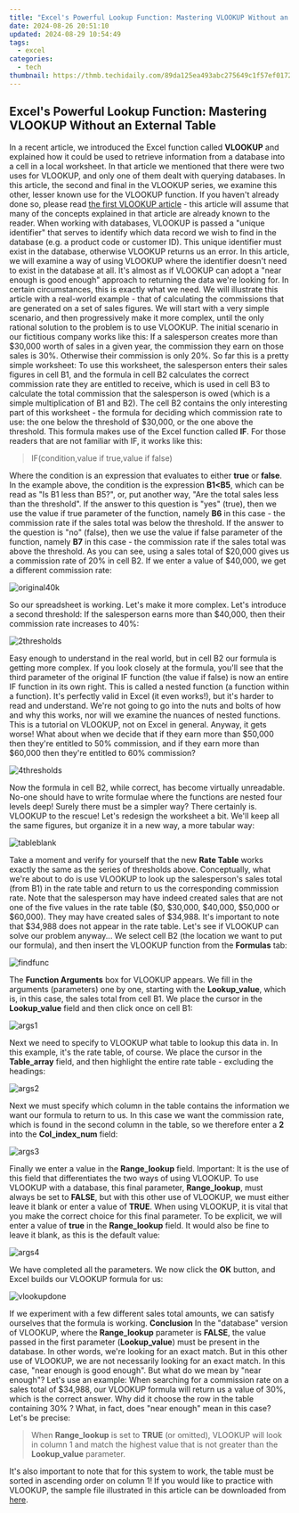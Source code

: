 ```yaml
---
title: "Excel's Powerful Lookup Function: Mastering VLOOKUP Without an External Table"
date: 2024-08-26 20:51:10
updated: 2024-08-29 10:54:49
tags:
  - excel
categories:
  - tech
thumbnail: https://thmb.techidaily.com/89da125ea493abc275649c1f57ef017273ab0d0d83c11a51da5e1af69c65adca.png
---
```


## Excel's Powerful Lookup Function: Mastering VLOOKUP Without an External Table

In a recent article, we introduced the Excel function called **VLOOKUP** and explained how it could be used to retrieve information from a database into a cell in a local worksheet. In that article we mentioned that there were two uses for VLOOKUP, and only one of them dealt with querying databases. In this article, the second and final in the VLOOKUP series, we examine this other, lesser known use for the VLOOKUP function. If you haven't already done so, please read [the first VLOOKUP article](https://extra-tips.techidaily.com/integrate-sound-and-sight-web-studio/) \- this article will assume that many of the concepts explained in that article are already known to the reader. When working with databases, VLOOKUP is passed a "unique identifier" that serves to identify which data record we wish to find in the database (e.g. a product code or customer ID). This unique identifier must exist in the database, otherwise VLOOKUP returns us an error. In this article, we will examine a way of using VLOOKUP where the identifier doesn't need to exist in the database at all. It's almost as if VLOOKUP can adopt a "near enough is good enough" approach to returning the data we're looking for. In certain circumstances, this is exactly what we need. We will illustrate this article with a real-world example - that of calculating the commissions that are generated on a set of sales figures. We will start with a very simple scenario, and then progressively make it more complex, until the only rational solution to the problem is to use VLOOKUP. The initial scenario in our fictitious company works like this: If a salesperson creates more than $30,000 worth of sales in a given year, the commission they earn on those sales is 30%. Otherwise their commission is only 20%. So far this is a pretty simple worksheet: To use this worksheet, the salesperson enters their sales figures in cell B1, and the formula in cell B2 calculates the correct commission rate they are entitled to receive, which is used in cell B3 to calculate the total commission that the salesperson is owed (which is a simple multiplication of B1 and B2). The cell B2 contains the only interesting part of this worksheet - the formula for deciding which commission rate to use: the one below the threshold of $30,000, or the one above the threshold. This formula makes use of the Excel function called **IF**. For those readers that are not familiar with IF, it works like this: 

> IF(condition,value if true,value if false)

 Where the condition is an expression that evaluates to either **true** or **false**. In the example above, the condition is the expression **B1<B5**, which can be read as "Is B1 less than B5?", or, put another way, "Are the total sales less than the threshold". If the answer to this question is "yes" (true), then we use the value if true parameter of the function, namely **B6** in this case - the commission rate if the sales total was below the threshold. If the answer to the question is "no" (false), then we use the value if false parameter of the function, namely **B7** in this case - the commission rate if the sales total was above the threshold. As you can see, using a sales total of $20,000 gives us a commission rate of 20% in cell B2\. If we enter a value of $40,000, we get a different commission rate: 

![original40k](https://static1.howtogeekimages.com/wordpress/wp-content/uploads/2010/04/original40k.png) 

 So our spreadsheet is working. Let's make it more complex. Let's introduce a second threshold: If the salesperson earns more than $40,000, then their commission rate increases to 40%: 

![2thresholds](https://static1.howtogeekimages.com/wordpress/wp-content/uploads/2010/04/2thresholds.png) 

 Easy enough to understand in the real world, but in cell B2 our formula is getting more complex. If you look closely at the formula, you'll see that the third parameter of the original IF function (the value if false) is now an entire IF function in its own right. This is called a nested function (a function within a function). It's perfectly valid in Excel (it even works!), but it's harder to read and understand. We're not going to go into the nuts and bolts of how and why this works, nor will we examine the nuances of nested functions. This is a tutorial on VLOOKUP, not on Excel in general. Anyway, it gets worse! What about when we decide that if they earn more than $50,000 then they're entitled to 50% commission, and if they earn more than $60,000 then they're entitled to 60% commission? 

![4thresholds](https://static1.howtogeekimages.com/wordpress/wp-content/uploads/2010/04/4thresholds.png) 

 Now the formula in cell B2, while correct, has become virtually unreadable. No-one should have to write formulae where the functions are nested four levels deep! Surely there must be a simpler way? There certainly is. VLOOKUP to the rescue! Let's redesign the worksheet a bit. We'll keep all the same figures, but organize it in a new way, a more tabular way: 

![tableblank](https://static1.howtogeekimages.com/wordpress/wp-content/uploads/2010/04/tableblank.png) 

 Take a moment and verify for yourself that the new **Rate Table** works exactly the same as the series of thresholds above. Conceptually, what we're about to do is use VLOOKUP to look up the salesperson's sales total (from B1) in the rate table and return to us the corresponding commission rate. Note that the salesperson may have indeed created sales that are not one of the five values in the rate table ($0, $30,000, $40,000, $50,000 or $60,000). They may have created sales of $34,988\. It's important to note that $34,988 does not appear in the rate table. Let's see if VLOOKUP can solve our problem anyway... We select cell B2 (the location we want to put our formula), and then insert the VLOOKUP function from the **Formulas** tab: 

![findfunc](https://static1.howtogeekimages.com/wordpress/wp-content/uploads/2010/04/findfunc.png) 

 The **Function Arguments** box for VLOOKUP appears. We fill in the arguments (parameters) one by one, starting with the **Lookup\_value**, which is, in this case, the sales total from cell B1\. We place the cursor in the **Lookup\_value** field and then click once on cell B1: 

![args1](https://static1.howtogeekimages.com/wordpress/wp-content/uploads/2010/04/args1.png) 

 Next we need to specify to VLOOKUP what table to lookup this data in. In this example, it's the rate table, of course. We place the cursor in the **Table\_array** field, and then highlight the entire rate table - excluding the headings: 

![args2](https://static1.howtogeekimages.com/wordpress/wp-content/uploads/2010/04/args2.png) 

 Next we must specify which column in the table contains the information we want our formula to return to us. In this case we want the commission rate, which is found in the second column in the table, so we therefore enter a **2** into the **Col\_index\_num** field: 

![args3](https://static1.howtogeekimages.com/wordpress/wp-content/uploads/2010/04/args3.png) 

 Finally we enter a value in the **Range\_lookup** field. Important: It is the use of this field that differentiates the two ways of using VLOOKUP. To use VLOOKUP with a database, this final parameter, **Range\_lookup**, must always be set to **FALSE**, but with this other use of VLOOKUP, we must either leave it blank or enter a value of **TRUE**. When using VLOOKUP, it is vital that you make the correct choice for this final parameter. To be explicit, we will enter a value of **true** in the **Range\_lookup** field. It would also be fine to leave it blank, as this is the default value: 

![args4](https://static1.howtogeekimages.com/wordpress/wp-content/uploads/2010/04/args4.png) 

 We have completed all the parameters. We now click the **OK** button, and Excel builds our VLOOKUP formula for us: 

![vlookupdone](https://static1.howtogeekimages.com/wordpress/wp-content/uploads/2010/04/vlookupdone.png) 

 If we experiment with a few different sales total amounts, we can satisfy ourselves that the formula is working. **Conclusion** In the "database" version of VLOOKUP, where the **Range\_lookup** parameter is **FALSE**, the value passed in the first parameter (**Lookup\_value**) must be present in the database. In other words, we're looking for an exact match. But in this other use of VLOOKUP, we are not necessarily looking for an exact match. In this case, "near enough is good enough". But what do we mean by "near enough"? Let's use an example: When searching for a commission rate on a sales total of $34,988, our VLOOKUP formula will return us a value of 30%, which is the correct answer. Why did it choose the row in the table containing 30% ? What, in fact, does "near enough" mean in this case? Let's be precise: 

> When **Range\_lookup** is set to **TRUE** (or omitted), VLOOKUP will look in column 1 and match the highest value that is not greater than the **Lookup\_value** parameter.

 It's also important to note that for this system to work, the table must be sorted in ascending order on column 1! If you would like to practice with VLOOKUP, the sample file illustrated in this article can be downloaded from [here](https://extra-guidance.techidaily.com/new-orchestrating-originality-top-8-schools-for-story-innovation/).

<ins class="adsbygoogle"
     style="display:block"
     data-ad-format="autorelaxed"
     data-ad-client="ca-pub-7571918770474297"
     data-ad-slot="1223367746"></ins>



<ins class="adsbygoogle"
     style="display:block"
     data-ad-client="ca-pub-7571918770474297"
     data-ad-slot="8358498916"
     data-ad-format="auto"
     data-full-width-responsive="true"></ins>
